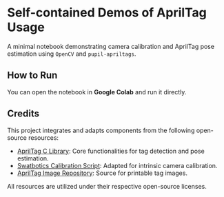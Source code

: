 # Self-contained Demos of AprilTag Usage

A minimal notebook demonstrating camera calibration and AprilTag pose estimation using `OpenCV` and `pupil-apriltags`.


## How to Run

You can open the notebook in **Google Colab** and run it directly.

## Credits

This project integrates and adapts components from the following open-source resources:

- [AprilTag C Library](https://github.com/AprilRobotics/apriltag): Core functionalities for tag detection and pose estimation.
- [Swatbotics Calibration Script](https://github.com/swatbotics/apriltag/blob/master/python/calibrate_camera.py): Adapted for intrinsic camera calibration.
- [AprilTag Image Repository](https://github.com/AprilRobotics/apriltag-imgs): Source for printable tag images.

All resources are utilized under their respective open-source licenses.
